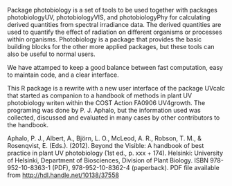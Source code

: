 Package photobiology is a set of tools to be used together with packages photobiologyUV, photobiologyVIS, and photobiologyPhy for calculating derived quantities from spectral irradiance data. The derived quantities are used to quantify the effect of radiation on different organisms or processes within organisms. Photobiology is a package that provides the basic building blocks for the other more applied packages, but these tools can also be useful to normal users.

We have attamped to keep a good balance between fast computation, easy to maintain code, and a clear interface. 

This R package is a rewrite with a new user interface of the package UVcalc that started as companion to a handbook of methods in plant UV photobiology writen within the COST Action FA0906 UV4growth. The programing was done by P. J. Aphalo, but the information used was collected, discussed and evaluated in many cases by other contributors to the handbook.

Aphalo, P. J., Albert, A., Björn, L. O., McLeod, A. R., Robson, T. M., & Rosenqvist, E. (Eds.). (2012). Beyond the Visible: A handbook of best practice in plant UV photobiology (1st ed., p. xxx + 174). Helsinki: University of Helsinki, Department of Biosciences, Division of Plant Biology. ISBN 978-952-10-8363-1 (PDF), 978-952-10-8362-4 (paperback). PDF file available from http://hdl.handle.net/10138/37558


